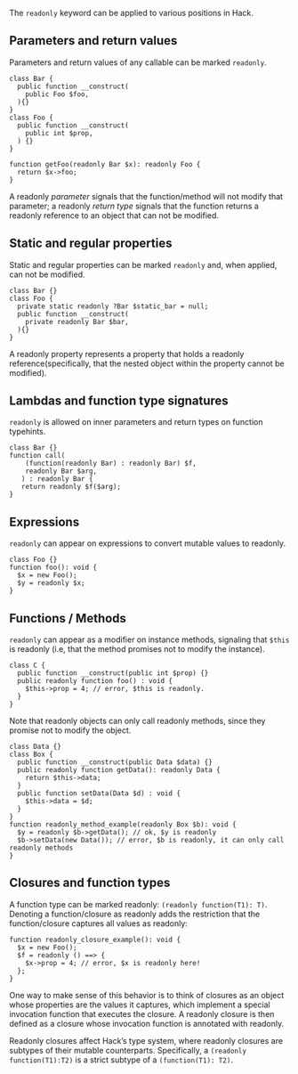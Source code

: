 The `readonly` keyword can be applied to various positions in Hack.

## Parameters and return values
Parameters and return values of any callable can be marked `readonly`.

``` Hack readonly_parameters.hack.type-errors
class Bar {
  public function __construct(
    public Foo $foo,
  ){}
}
class Foo {
  public function __construct(
    public int $prop,
  ) {}
}

function getFoo(readonly Bar $x): readonly Foo {
  return $x->foo;
}
```

A readonly *parameter* signals that the function/method will not modify that parameter; a readonly *return type* signals that the function returns a readonly reference to an object that can not be modified.

## Static and regular properties
Static and regular properties can be marked `readonly` and, when applied, can not be modified.

``` Hack readonly_props.hack.type-errors
class Bar {}
class Foo {
  private static readonly ?Bar $static_bar = null;
  public function __construct(
    private readonly Bar $bar,
  ){}
}
```
A readonly property represents a property that holds a readonly reference(specifically, that the nested object within the property cannot be modified).


## Lambdas and function type signatures
`readonly` is allowed on inner parameters and return types on function typehints.

``` Hack readonly_function_hint.hack.type-errors
class Bar {}
function call(
    (function(readonly Bar) : readonly Bar) $f,
    readonly Bar $arg,
   ) : readonly Bar {
   return readonly $f($arg);
}
```

## Expressions
`readonly` can appear on expressions to convert mutable values to readonly. 
``` Hack readonly_expressions.hack.type-errors
class Foo {}
function foo(): void {
  $x = new Foo();
  $y = readonly $x;
}
```

## Functions / Methods
`readonly` can appear as a modifier on instance methods, signaling that `$this` is readonly (i.e, that the method promises not to modify the instance). 

``` Hack readonly_functions.hack.type-errors
class C {
  public function __construct(public int $prop) {}
  public readonly function foo() : void {
    $this->prop = 4; // error, $this is readonly.
  }
}
```
Note that readonly objects can only call readonly methods, since they promise not to modify the object.

``` Hack readonly_methods.hack.type-errors
class Data {}
class Box {
  public function __construct(public Data $data) {}
  public readonly function getData(): readonly Data {
    return $this->data;
  }
  public function setData(Data $d) : void {
    $this->data = $d;
  }
}
function readonly_method_example(readonly Box $b): void {
  $y = readonly $b->getData(); // ok, $y is readonly
  $b->setData(new Data()); // error, $b is readonly, it can only call readonly methods
}
```

## Closures and function types
A function type can be marked readonly: `(readonly function(T1): T)`. Denoting a function/closure as readonly adds the restriction that the function/closure captures all values as readonly:

``` Hack readonly_closures.hack.type-errors
function readonly_closure_example(): void {
  $x = new Foo();
  $f = readonly () ==> {
    $x->prop = 4; // error, $x is readonly here!
  };
}
```
One way to make sense of this behavior is to think of closures as an object whose properties are the values it captures, which implement a special invocation function that executes the closure. A readonly closure is then defined as a closure whose invocation function is annotated with readonly. 

Readonly closures affect Hack’s type system, where readonly closures are subtypes of their mutable counterparts. Specifically, a `(readonly function(T1):T2)` is a strict subtype of a `(function(T1): T2)`.


